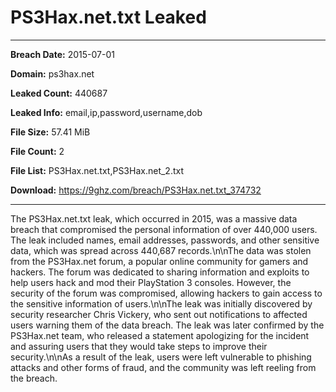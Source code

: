 # PS3Hax.net.txt Leaked

------------
**Breach Date:** 2015-07-01

**Domain:** ps3hax.net

**Leaked Count:** 440687

**Leaked Info:** email,ip,password,username,dob

**File Size:** 57.41 MiB

**File Count:** 2

**File List:** PS3Hax.net.txt,PS3Hax.net_2.txt

**Download:** https://9ghz.com/breach/PS3Hax.net.txt_374732

------------
The PS3Hax.net.txt leak, which occurred in 2015, was a massive data breach that compromised the personal information of over 440,000 users. The leak included names, email addresses, passwords, and other sensitive data, which was spread across 440,687 records.\n\nThe data was stolen from the PS3Hax.net forum, a popular online community for gamers and hackers. The forum was dedicated to sharing information and exploits to help users hack and mod their PlayStation 3 consoles. However, the security of the forum was compromised, allowing hackers to gain access to the sensitive information of users.\n\nThe leak was initially discovered by security researcher Chris Vickery, who sent out notifications to affected users warning them of the data breach. The leak was later confirmed by the PS3Hax.net team, who released a statement apologizing for the incident and assuring users that they would take steps to improve their security.\n\nAs a result of the leak, users were left vulnerable to phishing attacks and other forms of fraud, and the community was left reeling from the breach.
